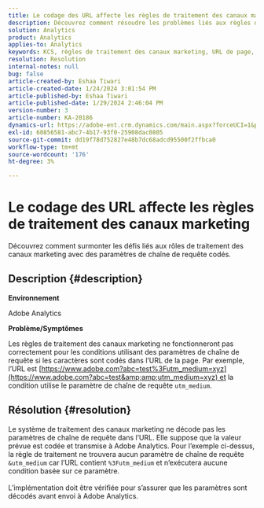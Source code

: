 ```yaml
---
title: Le codage des URL affecte les règles de traitement des canaux marketing
description: Découvrez comment résoudre les problèmes liés aux règles de traitement des canaux marketing lors de l’utilisation de paramètres de chaîne de requête codés dans l’URL de la page.
solution: Analytics
product: Analytics
applies-to: Analytics
keywords: KCS, règles de traitement des canaux marketing, URL de page, codage des URL
resolution: Resolution
internal-notes: null
bug: false
article-created-by: Eshaa Tiwari
article-created-date: 1/24/2024 3:01:54 PM
article-published-by: Eshaa Tiwari
article-published-date: 1/29/2024 2:46:04 PM
version-number: 3
article-number: KA-20186
dynamics-url: https://adobe-ent.crm.dynamics.com/main.aspx?forceUCI=1&pagetype=entityrecord&etn=knowledgearticle&id=eff55780-c9ba-ee11-a569-6045bd006268
exl-id: 60856581-abc7-4b17-93f0-25908dac0805
source-git-commit: dd19f78d752827e48b7dc68adcd95500f2ffbca0
workflow-type: tm+mt
source-wordcount: '176'
ht-degree: 3%

---
```


# Le codage des URL affecte les règles de traitement des canaux marketing


Découvrez comment surmonter les défis liés aux rôles de traitement des canaux marketing avec des paramètres de chaîne de requête codés.

## Description {#description}


<b>Environnement</b>

Adobe Analytics

<b>Problème/Symptômes</b>

Les règles de traitement des canaux marketing ne fonctionneront pas correctement pour les conditions utilisant des paramètres de chaîne de requête si les caractères sont codés dans l’URL de la page. Par exemple, l’URL est [https://www.adobe.com?abc=test%3Futm_medium=xyz](https://www.adobe.com?abc=test&amp;amp;utm_medium=xyz) et la condition utilise le paramètre de chaîne de requête `utm_medium`.


## Résolution {#resolution}

Le système de traitement des canaux marketing ne décode pas les paramètres de chaîne de requête dans l’URL. Elle suppose que la valeur prévue est codée et transmise à Adobe Analytics. Pour l’exemple ci-dessus, la règle de traitement ne trouvera aucun paramètre de chaîne de requête `&utm_medium` car l’URL contient `%3Futm_medium` et n’exécutera aucune condition basée sur ce paramètre.<br> <br>L’implémentation doit être vérifiée pour s’assurer que les paramètres sont décodés avant envoi à Adobe Analytics.
